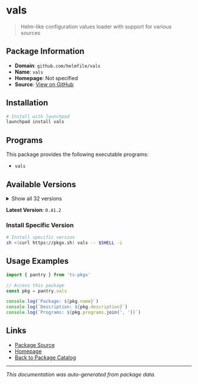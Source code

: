 # vals

> Helm-like configuration values loader with support for various sources

## Package Information

- **Domain**: `github.com/helmfile/vals`
- **Name**: `vals`
- **Homepage**: Not specified
- **Source**: [View on GitHub](https://github.com/pkgxdev/pantry/tree/main/projects/github.com/helmfile/vals/package.yml)

## Installation

```bash
# Install with launchpad
launchpad install vals
```

## Programs

This package provides the following executable programs:

- `vals`

## Available Versions

<details>
<summary>Show all 32 versions</summary>

- `0.41.2`, `0.41.1`, `0.41.0`, `0.40.1`, `0.40.0`
- `0.39.4`, `0.39.3`, `0.39.2`, `0.39.1`, `0.39.0`
- `0.38.0`, `0.37.8`, `0.37.7`, `0.37.6`, `0.37.5`
- `0.37.4`, `0.37.3`, `0.37.2`, `0.37.1`, `0.37.0`
- `0.36.0`, `0.35.0`, `0.34.1`, `0.34.0`, `0.33.1`
- `0.33.0`, `0.32.0`, `0.31.0`, `0.30.0`, `0.29.0`
- `0.28.1`, `0.28.0`

</details>

**Latest Version**: `0.41.2`

### Install Specific Version

```bash
# Install specific version
sh <(curl https://pkgx.sh) vals -- $SHELL -i
```

## Usage Examples

```typescript
import { pantry } from 'ts-pkgx'

// Access this package
const pkg = pantry.vals

console.log(`Package: ${pkg.name}`)
console.log(`Description: ${pkg.description}`)
console.log(`Programs: ${pkg.programs.join(', ')}`)
```

## Links

- [Package Source](https://github.com/pkgxdev/pantry/tree/main/projects/github.com/helmfile/vals/package.yml)
- [Homepage](#)
- [Back to Package Catalog](../../package-catalog.md)

---

*This documentation was auto-generated from package data.*
